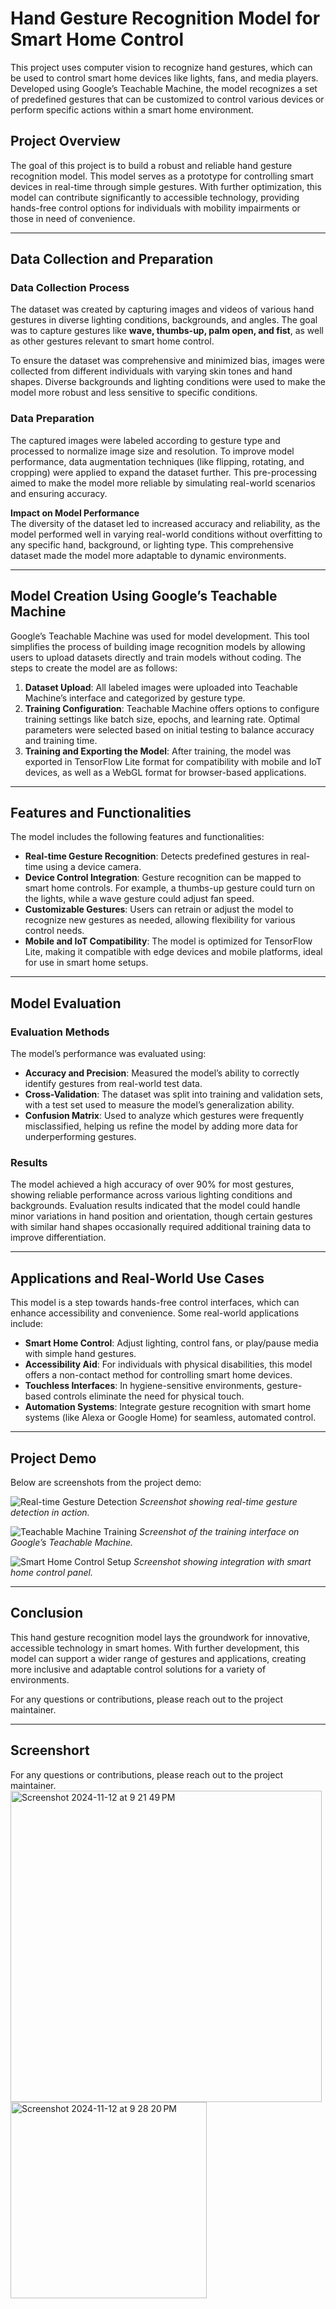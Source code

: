 # Hand Gesture Recognition Model for Smart Home Control

This project uses computer vision to recognize hand gestures, which can be used to control smart home devices like lights, fans, and media players. Developed using Google’s Teachable Machine, the model recognizes a set of predefined gestures that can be customized to control various devices or perform specific actions within a smart home environment.

## Project Overview
The goal of this project is to build a robust and reliable hand gesture recognition model. This model serves as a prototype for controlling smart devices in real-time through simple gestures. With further optimization, this model can contribute significantly to accessible technology, providing hands-free control options for individuals with mobility impairments or those in need of convenience.

---

## Data Collection and Preparation

### Data Collection Process
The dataset was created by capturing images and videos of various hand gestures in diverse lighting conditions, backgrounds, and angles. The goal was to capture gestures like **wave, thumbs-up, palm open, and fist**, as well as other gestures relevant to smart home control.

To ensure the dataset was comprehensive and minimized bias, images were collected from different individuals with varying skin tones and hand shapes. Diverse backgrounds and lighting conditions were used to make the model more robust and less sensitive to specific conditions.

### Data Preparation
The captured images were labeled according to gesture type and processed to normalize image size and resolution. To improve model performance, data augmentation techniques (like flipping, rotating, and cropping) were applied to expand the dataset further. This pre-processing aimed to make the model more reliable by simulating real-world scenarios and ensuring accuracy.

**Impact on Model Performance**  
The diversity of the dataset led to increased accuracy and reliability, as the model performed well in varying real-world conditions without overfitting to any specific hand, background, or lighting type. This comprehensive dataset made the model more adaptable to dynamic environments.

---

## Model Creation Using Google’s Teachable Machine

Google’s Teachable Machine was used for model development. This tool simplifies the process of building image recognition models by allowing users to upload datasets directly and train models without coding. The steps to create the model are as follows:

1. **Dataset Upload**: All labeled images were uploaded into Teachable Machine’s interface and categorized by gesture type.
2. **Training Configuration**: Teachable Machine offers options to configure training settings like batch size, epochs, and learning rate. Optimal parameters were selected based on initial testing to balance accuracy and training time.
3. **Training and Exporting the Model**: After training, the model was exported in TensorFlow Lite format for compatibility with mobile and IoT devices, as well as a WebGL format for browser-based applications.

---

## Features and Functionalities

The model includes the following features and functionalities:

- **Real-time Gesture Recognition**: Detects predefined gestures in real-time using a device camera.
- **Device Control Integration**: Gesture recognition can be mapped to smart home controls. For example, a thumbs-up gesture could turn on the lights, while a wave gesture could adjust fan speed.
- **Customizable Gestures**: Users can retrain or adjust the model to recognize new gestures as needed, allowing flexibility for various control needs.
- **Mobile and IoT Compatibility**: The model is optimized for TensorFlow Lite, making it compatible with edge devices and mobile platforms, ideal for use in smart home setups.

---

## Model Evaluation

### Evaluation Methods
The model’s performance was evaluated using:

- **Accuracy and Precision**: Measured the model’s ability to correctly identify gestures from real-world test data.
- **Cross-Validation**: The dataset was split into training and validation sets, with a test set used to measure the model’s generalization ability.
- **Confusion Matrix**: Used to analyze which gestures were frequently misclassified, helping us refine the model by adding more data for underperforming gestures.

### Results
The model achieved a high accuracy of over 90% for most gestures, showing reliable performance across various lighting conditions and backgrounds. Evaluation results indicated that the model could handle minor variations in hand position and orientation, though certain gestures with similar hand shapes occasionally required additional training data to improve differentiation.

---

## Applications and Real-World Use Cases

This model is a step towards hands-free control interfaces, which can enhance accessibility and convenience. Some real-world applications include:

- **Smart Home Control**: Adjust lighting, control fans, or play/pause media with simple hand gestures.
- **Accessibility Aid**: For individuals with physical disabilities, this model offers a non-contact method for controlling smart home devices.
- **Touchless Interfaces**: In hygiene-sensitive environments, gesture-based controls eliminate the need for physical touch.
- **Automation Systems**: Integrate gesture recognition with smart home systems (like Alexa or Google Home) for seamless, automated control.

---

## Project Demo

Below are screenshots from the project demo:

![Real-time Gesture Detection](./screenshots/gesture_detection.png)
*Screenshot showing real-time gesture detection in action.*

![Teachable Machine Training](./screenshots/teachable_machine_training.png)
*Screenshot of the training interface on Google’s Teachable Machine.*

![Smart Home Control Setup](./screenshots/smart_home_control.png)
*Screenshot showing integration with smart home control panel.*

---

## Conclusion

This hand gesture recognition model lays the groundwork for innovative, accessible technology in smart homes. With further development, this model can support a wider range of gestures and applications, creating more inclusive and adaptable control solutions for a variety of environments.


For any questions or contributions, please reach out to the project maintainer.


---

## Screenshort

For any questions or contributions, please reach out to the project maintainer.
<img width="498" alt="Screenshot 2024-11-12 at 9 21 49 PM" src="https://github.com/user-attachments/assets/06010923-e729-4950-ba75-fdd85e375579">
<img width="314" alt="Screenshot 2024-11-12 at 9 28 20 PM" src="https://github.com/user-attachments/assets/176f3917-f837-44c1-8417-c083ebb764ee">



